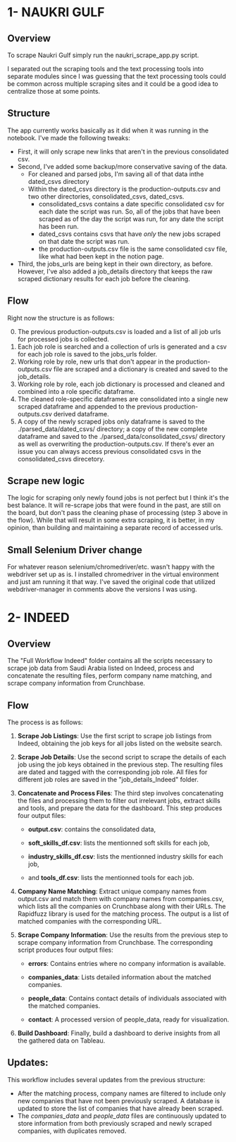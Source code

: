 
# 1- NAUKRI GULF
## Overview
To scrape Naukri Gulf simply run the naukri_scrape_app.py script.

I separated out the scraping tools and the text processing tools into separate modules since I was guessing that the text processing tools could be common across multiple scraping sites and it could be a good idea to centralize those at some points.

## Structure

The app currently works basically as it did when it was running in the notebook. I've made the following tweaks:
- First, it will only scrape new links that aren't in the previous consolidated csv.
- Second, I've added some backup/more conservative saving of the data. 
    - For cleaned and parsed jobs, I'm saving all of that data inthe dated_csvs directory
    - Within the dated_csvs directory is the production-outputs.csv and two other directories, consolidated_csvs, dated_csvs.
        - consolidated_csvs contains a date specific consolidated csv for each date the script was run. So, all of the jobs that have been scraped as of the day the script was run, for any date the script has been run.
        - dated_csvs contains csvs that have *only* the new jobs scraped on that date the script was run.
        - the production-outputs.csv file is the same consolidated csv file, like what had been kept in the notion page.
- Third, the jobs_urls are being kept in their own directory, as before. However, I've also added a job_details directory that keeps the raw scraped dictionary results for each job before the cleaning.

## Flow

Right now the structure is as follows:

0. The previous production-outputs.csv is loaded and a list of all job urls for processed jobs is collected.
1. Each job role is searched and a collection of urls is generated and a csv for each job role is saved to the jobs_urls folder.
2. Working role by role, new urls that don't appear in the production-outputs.csv file are scraped and a dictionary is created and saved to the job_details.
3. Working role by role, each job dictionary is processed and cleaned and combined into a role specific dataframe.
4. The cleaned role-specific dataframes are consolidated into a single new scraped dataframe and appended to the previous production-outputs.csv derived dataframe.
5. A copy of the newly scraped jobs only dataframe is saved to the ./parsed_data/dated_csvs/ directory; a copy of the new complete dataframe and saved to the ./parsed_data/consolidated_csvs/ directory as well as overwriting the production-outputs.csv. If there's ever an issue you can always access previous consolidated csvs  in the consolidated_csvs direcetory.

## Scrape new logic

The logic for scraping only newly found jobs is not perfect but I think it's the best balance. It will re-scrape jobs that were found in the past, are still on the board, but don't pass the cleaning phase of processing (step 3 above in the flow). While that will result in some extra scraping, it is better, in my opinion, than building and maintaining a separate record of accessed urls. 

## Small Selenium Driver change

For whatever reason selenium/chromedriver/etc. wasn't happy with the webdriver set up as is. I installed chromedriver in the virtual environment and just am running it that way. I've saved the original code that utilized webdriver-manager in comments above the versions I was using.

# 2- INDEED
## Overview
 The "Full Workflow Indeed" folder contains all the scripts necessary to scrape job data from Saudi Arabia listed on Indeed, process and concatenate the resulting files, perform company name matching, and scrape company information from Crunchbase.

## Flow
The process is as follows:

1. **Scrape Job Listings**: Use the first script to scrape job listings from Indeed, obtaining the job keys for all jobs listed on the website search.

2. **Scrape Job Details**: Use the second script to scrape the details of each job using the job keys obtained in the previous step. The resulting files are dated and tagged with the corresponding job role. All files for different job roles are saved in the "job_details_Indeed" folder.

3. **Concatenate and Process Files**: The third step involves concatenating the files and processing them to filter out irrelevant jobs, extract skills and tools, and prepare the data for the dashboard. This step produces four output files: 
    - **output.csv**: contains the consolidated data,

    - **soft_skills_df.csv**: lists the mentionned soft skills for each job, 

    - **industry_skills_df.csv**: lists the mentionned industry skills for each job, 

    - and **tools_df.csv**: lists the mentionned tools for each job. 

4. **Company Name Matching**: Extract unique company names from output.csv and match them with company names from companies.csv, which lists all the companies on Crunchbase along with their URLs. The Rapidfuzz library is used for the matching process. The output is a list of matched companies with the corresponding URL.

5. **Scrape Company Information**: Use the results from the previous step to scrape company information from Crunchbase. The corresponding script produces four output files:
    - **errors**: Contains entries where no company information is available.

    - **companies_data**: Lists detailed information about the matched companies.

    - **people_data**: Contains contact details of individuals associated with the matched companies.

    - **contact**: A processed version of people_data, ready for visualization.

6. **Build Dashboard**: Finally, build a dashboard to derive insights from all the gathered data on Tableau.

## Updates:
This workflow includes several updates from the previous structure:

- After the matching process, company names are filtered to include only new companies that have not been previously scraped. A database is updated to store the list of companies that have already been scraped.
- The *companies_data* and *people_data* files are continuously updated to store information from both previously scraped and newly scraped companies, with duplicates removed.
